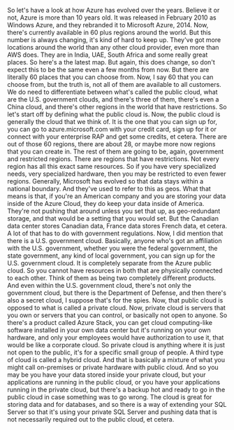 <v Instructor>So let's have a look</v>
at how Azure has evolved over the years.
Believe it or not,
Azure is more than 10 years old.
It was released in February 2010 as Windows Azure,
and they rebranded it to Microsoft Azure, 2014.
Now, there's currently available
in 60 plus regions around the world.
But this number is always changing,
it's kind of hard to keep up.
They've got more locations around the world
than any other cloud provider, even more than AWS does.
They are in India, UAE, South Africa
and some really great places.
So here's a the latest map.
But again, this does change,
so don't expect this to be the same
even a few months from now.
But there are literally 60 places that you can choose from.
Now, I say 60 that you can choose from,
but the truth is,
not all of them are available to all customers.
We do need to differentiate
between what's called the public cloud,
what are the U.S. government clouds,
and there's three of them,
there's even a China cloud,
and there's other regions in the world
that have restrictions.
So let's start off by defining what the public cloud is.
Now, the public cloud
is generally the cloud that we think of.
It is the one that you can sign up for,
you can go to azure.microsoft.com
with your credit card,
sign up for it or connect with your enterprise RAP
and get some credits, et cetera.
There are out of those 60 regions,
there are about 28, or maybe more now
regions that you can create in.
The rest of them are going to be,
again, government and restricted regions.
There are regions that have restrictions.
Not every region has all this exact same resources.
So if you have very specialized needs,
very specialized hardware,
then you may be restricted to even fewer regions.
Generally, Microsoft has evolved
so that data stays within a national boundary.
And they've used to refer to this as geos.
What that means is that,
if you're an American company
and you are storing your data inside of the Azure Cloud,
they do keep your data inside of America.
They're not pushing that around unless you set that up,
as geo-redundant storage,
and that would be a setting that you would set.
But the Canadian data center stores Canadian data,
France data stores French data, et cetera.
A lot of that has to do with government regulations.
Now, I did mention that there is a U.S. government cloud.
Basically, anyone who's got an affiliation
with the U.S. government,
whether you were the federal government,
the state government,
any kind of local government,
you can sign up for the U.S. government cloud.
It is completely separate from the Azure public cloud.
So you cannot have resources in both
that are physically connected to each other.
Think of them as being two completely different products.
And even within the U.S. government cloud,
there's not only the government cloud,
but there is the Department of Defense,
and then there's also a secret cloud,
I suppose that's for the spies.
Now, that public cloud is opposed
to what is called a private cloud.
Now, private cloud is servers that you own
or servers that you can control,
or basically not open to anyone.
So there's a product called Azure Stack,
you can get cloud computing-like software
installed in your own data center
but it's running on your own hardware,
and only your employees would have authorization to use it,
that would be like a corporate cloud.
So private cloud is anything where
it is just not open to the public,
it's for a specific small group of people.
A third type of cloud is called a hybrid cloud.
And that is basically a mixture
of what you might call on-premises or private hardware
with public cloud.
And so you may be you have your data
stored inside your private cloud,
but your applications are running in the public cloud,
or you have your applications running in the private cloud,
but there's a backup hot and ready to go in the public cloud
in case something was to go wrong.
The cloud is great for storing data and for databases,
and so there is a way of extending your SQL Server
so that it's using your private SQL Server
and pushing data that is not necessarily required
out to the public cloud, et cetera.
